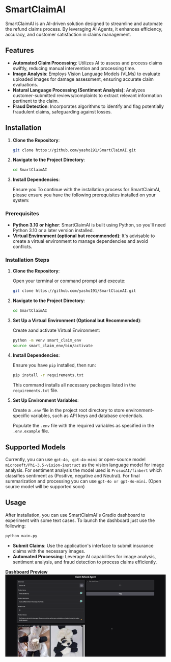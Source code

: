# SmartClaimAI

SmartClaimAI is an AI-driven solution designed to streamline and automate the refund claims process. By leveraging AI Agents, it enhances efficiency, accuracy, and customer satisfaction in claims management.

## Features

- **Automated Claim Processing**: Utilizes AI to assess and process claims swiftly, reducing manual intervention and processing time.
- **Image Analysis**: Employs Vision Language Models (VLMs) to evaluate uploaded images for damage assessment, ensuring accurate claim evaluations.
- **Natural Language Processing (Sentiment Analysis)**: Analyzes customer-submitted reviews/complaints to extract relevant information pertinent to the claim.
- **Fraud Detection**: Incorporates algorithms to identify and flag potentially fraudulent claims, safeguarding against losses.

## Installation

1. **Clone the Repository**:

   ```bash
   git clone https://github.com/yasho191/SmartClaimAI.git
   ```

2. **Navigate to the Project Directory**:

   ```bash
   cd SmartClaimAI
   ```

3. **Install Dependencies**:

   Ensure you To continue with the installation process for SmartClaimAI, please ensure you have the following prerequisites installed on your system:

### Prerequisites

- **Python 3.10 or higher**: SmartClaimAI is built using Python, so you'll need Python 3.10 or a later version installed.
- **Virtual Environment (optional but recommended)**: It's advisable to create a virtual environment to manage dependencies and avoid conflicts.

### Installation Steps

1. **Clone the Repository**:

   Open your terminal or command prompt and execute:

   ```bash
   git clone https://github.com/yasho191/SmartClaimAI.git
   ```

2. **Navigate to the Project Directory**:

    ```bash
    cd SmartClaimAI
    ```

3. **Set Up a Virtual Environment (Optional but Recommended)**:

    Create aand activate Virtual Environment:

    ```bash
    python -m venv smart_claim_env
    source smart_claim_env/bin/activate
    ```

4. **Install Dependencies**:

    Ensure you have `pip` installed, then run:

    ```bash
    pip install -r requirements.txt
    ```

    This command installs all necessary packages listed in the `requirements.txt` file.

5. **Set Up Environment Variables**:

   Create a `.env` file in the project root directory to store environment-specific variables, such as API keys and database credentials.

   Populate the `.env` file with the required variables as specified in the `.env.example` file.

## Supported Models

Currently, you can use `gpt-4o, gpt-4o-mini` or open-source model `microsoft/Phi-3.5-vision-instruct` as the vision language model for image analysis. For sentiment analysis the model used is `ProsusAI/finbert` which classifies sentiment as (Positive, negative and Neutral). For final summarization and processing you can use `gpt-4o or gpt-4o-mini`. (Open source model will be supported soon)

## Usage

After installation, you can use SmartClaimAI's Gradio dashboard to experiment with some text cases. To launch the dashboard just use the following:

```bash
python main.py
```

- **Submit Claims**: Use the application's interface to submit insurance claims with the necessary images.
- **Automated Processing**: Leverage AI capabilities for image analysis, sentiment analysis, and fraud detection to process claims efficiently.

**Dashboard Preview**
![Gradio Dashboard](https://github.com/yasho191/SmartClaimAI/blob/main/test/images/claim_refund_agent_preview.png)
